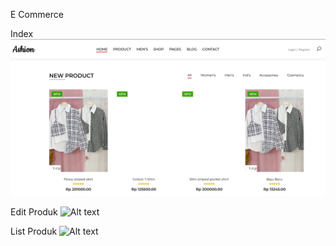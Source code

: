 E Commerce

Index
![Alt text](Screenshot/3/Index.png?raw=true "Halaman Index")

Edit Produk
![Alt text](Screenshot/2/EditProduk.png?raw=true "Halaman Edit")

List Produk
![Alt text](Screenshot/2/ListProduk.png?raw=true "List Produk")
